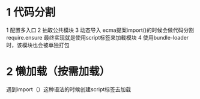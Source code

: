 
# 1 代码分割
1 配置多入口
2 抽取公共模块
3 动态导入
ecma提案import()的时候会做代码分割
require.ensure
最终实现就是使用script标签来加载模块
4 使用bundle-loader时，该模块也会被单独打包
# 2 懒加载（按需加载）
遇到import（）这种语法的时候创建script标签去加载



